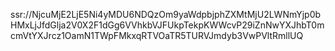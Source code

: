 ssr://NjcuMjE2LjE5Ni4yMDU6NDQzOm9yaWdpbjphZXMtMjU2LWNmYjp0bHMxLjJfdGlja2V0X2F1dGg6VVhkbVJFUkpTekpKWWcvP29iZnNwYXJhbT0mcmVtYXJrcz1OamN1TWpFMkxqRTVOaTR5TURVJmdyb3VwPVltRmllUQ
